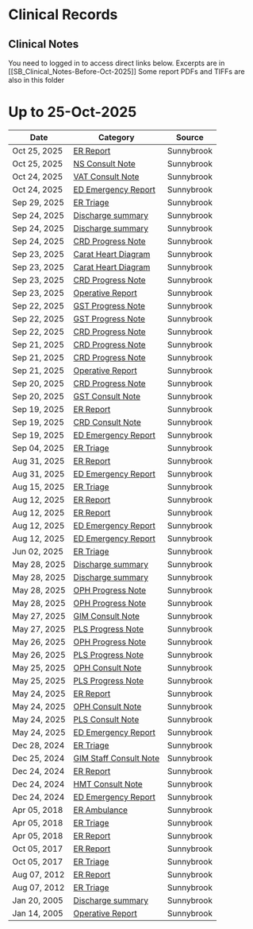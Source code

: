 

# Clinical Records

## Clinical Notes

You need to logged in to access direct links below.
Excerpts are in [[SB_Clinical_Notes-Before-Oct-2025]]
Some report PDFs and TIFFs are also in this folder


# Up to 25-Oct-2025

|Date|Category|Source|
|---|---|---|
|Oct 25, 2025|[ER Report](https://www.mychart.ca/pages/recordlist.cfm?list=transcription&docID=34405911)|Sunnybrook|
|Oct 25, 2025|[NS Consult Note](https://www.mychart.ca/pages/recordDetail.cfm?keys=D9CCC99C5560FFECAD28DAB773A2E582F1C6D041406F0E057798C4F4C38B0CB674123B0A0BB237839E3AE34658925B978AEA6CB996E1502882ECB6256F84931C576763392F83A157434A9D150C4AD14BA3541BD5B9566924287D57869AD4129C32D7AFE04AB710AE137F3F7596CEB256CE415FB6861C5D91336D9AE281138033)|Sunnybrook|
|Oct 24, 2025|[VAT Consult Note](https://www.mychart.ca/pages/recordDetail.cfm?keys=D9CCC99C5560FFECAD28DAB773A2E582F1C6D041406F0E057798C4F4C38B0CB6D57673A0931D837DA06EA22A0770E6E68AEA6CB996E1502882ECB6256F84931CEF272E715A0C6EA518E21BE1C6165EB1625B4CBDEFA2118D7459CA61917C3FC30FED0D7B89616793D0AAF653C4C99E254E85AB84A511F87B8ACE6DBCFFE95AE9)|Sunnybrook|
|Oct 24, 2025|[ED Emergency Report](https://www.mychart.ca/pages/recordDetail.cfm?keys=D9CCC99C5560FFECAD28DAB773A2E582F1C6D041406F0E057798C4F4C38B0CB6D169A11029F7DCD70F196C43F52E19718AEA6CB996E1502882ECB6256F84931C3BA12F510313AEC6205F01C6334310827539C827DE18249545C5A1D592620E58462AB0803E3877527FC9BFE636A6B267A77CD005FE7C451A442B1B2D7F685088)|Sunnybrook|
|Sep 29, 2025|[ER Triage](https://www.mychart.ca/pages/recordlist.cfm?list=transcription&docID=34119127)|Sunnybrook|
|Sep 24, 2025|[Discharge summary](https://www.mychart.ca/pages/recordDetail.cfm?keys=D9CCC99C5560FFECAD28DAB773A2E582F1C6D041406F0E057798C4F4C38B0CB6F04E423ACCA79BFC0280C0A4DABF7A348AEA6CB996E1502882ECB6256F84931C021CDA37E15E9ABF3B531BC866D41329FEE5420ED2D317879A6D2E0091A135A332D7AFE04AB710AE137F3F7596CEB256EC61F6EB8C55BD2F2FA897C817660CC5)|Sunnybrook|
|Sep 24, 2025|[Discharge summary](https://www.mychart.ca/pages/recordDetail.cfm?keys=D9CCC99C5560FFECAD28DAB773A2E582F1C6D041406F0E057798C4F4C38B0CB6FB17679B6793C6BBAE8CA8C3E3BB82838AEA6CB996E1502882ECB6256F84931C021CDA37E15E9ABF3B531BC866D41329FEE5420ED2D317879A6D2E0091A135A332D7AFE04AB710AE137F3F7596CEB256EC61F6EB8C55BD2F2FA897C817660CC5)|Sunnybrook|
|Sep 24, 2025|[CRD Progress Note](https://www.mychart.ca/pages/recordDetail.cfm?keys=D9CCC99C5560FFECAD28DAB773A2E582F1C6D041406F0E057798C4F4C38B0CB633511141AD4DEB89A3939A2E18A8D3328AEA6CB996E1502882ECB6256F84931CA86FEB4AF53C1B6D95B8AA394885CD5452DF568BD8ED59127251E517B85B2926E3D70113009936B7387FBD48FA28E07D4DC6348808AA9FA7AB8F0CCD704E8751)|Sunnybrook|
|Sep 23, 2025|[Carat Heart Diagram](https://www.mychart.ca/pages/recordDetail.cfm?keys=D9CCC99C5560FFECAD28DAB773A2E582F1C6D041406F0E057798C4F4C38B0CB6A584F9C8D799FF6E278FB1956C7789A48AEA6CB996E1502882ECB6256F84931C1C6701453F9B6069D148988F55E0A0A619233EAEA094E1135AC0438B83867C69462AB0803E3877527FC9BFE636A6B2671648F7764D5917958A54E9A74101DB4A)|Sunnybrook|
|Sep 23, 2025|[Carat Heart Diagram](https://www.mychart.ca/pages/recordDetail.cfm?keys=D9CCC99C5560FFECAD28DAB773A2E582F1C6D041406F0E057798C4F4C38B0CB6196B3F347E834008A2EEB56467A8E1248AEA6CB996E1502882ECB6256F84931C1C6701453F9B6069D148988F55E0A0A619233EAEA094E1135AC0438B83867C69462AB0803E3877527FC9BFE636A6B2671648F7764D5917958A54E9A74101DB4A)|Sunnybrook|
|Sep 23, 2025|[CRD Progress Note](https://www.mychart.ca/pages/recordDetail.cfm?keys=D9CCC99C5560FFECAD28DAB773A2E582F1C6D041406F0E057798C4F4C38B0CB6B20CCF738687ECDFFA1A5948D5D3FCF58AEA6CB996E1502882ECB6256F84931CA86FEB4AF53C1B6D95B8AA394885CD5452DF568BD8ED59127251E517B85B2926E3D70113009936B7387FBD48FA28E07D021D5EF20FF5F31CA3C0114BA9DFEDD8)|Sunnybrook|
|Sep 23, 2025|[Operative Report](https://www.mychart.ca/pages/recordDetail.cfm?keys=D9CCC99C5560FFECAD28DAB773A2E582F1C6D041406F0E057798C4F4C38B0CB69D5F2DDC24C77A880A82EA8C4BF316998AEA6CB996E1502882ECB6256F84931C4F9984698B15AA44A3DE20A6D1EC8784E8F9D3142A8F2479076E51CCFD5F6D32B4261BAB570533F47D5B70FF8E6AF5D9BD6B241AB7F9C323BD02D2C1FB96C773)|Sunnybrook|
|Sep 22, 2025|[GST Progress Note](https://www.mychart.ca/pages/recordDetail.cfm?keys=D9CCC99C5560FFECAD28DAB773A2E582F1C6D041406F0E057798C4F4C38B0CB6D80EA67811D896C9873BF1A21818D0EF8AEA6CB996E1502882ECB6256F84931C7D85E83E358D9D0FB52B0D5ADDC5808152DF568BD8ED59127251E517B85B2926E3D70113009936B7387FBD48FA28E07DA90ABAEBFA2E8E47F8588620F657A0E7)|Sunnybrook|
|Sep 22, 2025|[GST Progress Note](https://www.mychart.ca/pages/recordDetail.cfm?keys=D9CCC99C5560FFECAD28DAB773A2E582F1C6D041406F0E057798C4F4C38B0CB6A254D6C9AE20FAB00B3928E0F8B8C0568AEA6CB996E1502882ECB6256F84931C7D85E83E358D9D0FB52B0D5ADDC5808152DF568BD8ED59127251E517B85B2926E3D70113009936B7387FBD48FA28E07DA90ABAEBFA2E8E47F8588620F657A0E7)|Sunnybrook|
|Sep 22, 2025|[CRD Progress Note](https://www.mychart.ca/pages/recordDetail.cfm?keys=D9CCC99C5560FFECAD28DAB773A2E582F1C6D041406F0E057798C4F4C38B0CB67B857AE674A79866665B309FE83B17CA8AEA6CB996E1502882ECB6256F84931CA86FEB4AF53C1B6D95B8AA394885CD5452DF568BD8ED59127251E517B85B2926E3D70113009936B7387FBD48FA28E07DA90ABAEBFA2E8E47F8588620F657A0E7)|Sunnybrook|
|Sep 21, 2025|[CRD Progress Note](https://www.mychart.ca/pages/recordDetail.cfm?keys=D9CCC99C5560FFECAD28DAB773A2E582F1C6D041406F0E057798C4F4C38B0CB657614132D1D5A77FDD6B991194EAF4B68AEA6CB996E1502882ECB6256F84931CA86FEB4AF53C1B6D95B8AA394885CD5452DF568BD8ED59127251E517B85B2926E3D70113009936B7387FBD48FA28E07D22B29BD24D86116C2FB5BD2DD23143FF)|Sunnybrook|
|Sep 21, 2025|[CRD Progress Note](https://www.mychart.ca/pages/recordDetail.cfm?keys=D9CCC99C5560FFECAD28DAB773A2E582F1C6D041406F0E057798C4F4C38B0CB6D910059168398612A7B25D0DA1E1C6488AEA6CB996E1502882ECB6256F84931CA86FEB4AF53C1B6D95B8AA394885CD5452DF568BD8ED59127251E517B85B2926E3D70113009936B7387FBD48FA28E07D22B29BD24D86116C2FB5BD2DD23143FF)|Sunnybrook|
|Sep 21, 2025|[Operative Report](https://www.mychart.ca/pages/recordDetail.cfm?keys=D9CCC99C5560FFECAD28DAB773A2E582F1C6D041406F0E057798C4F4C38B0CB6CA4004C4196C592AA2E66C742653A8B58AEA6CB996E1502882ECB6256F84931C4F9984698B15AA44A3DE20A6D1EC8784E8F9D3142A8F2479076E51CCFD5F6D32B4261BAB570533F47D5B70FF8E6AF5D9FD57DD92342A967241F1DAD52D5363B3)|Sunnybrook|
|Sep 20, 2025|[CRD Progress Note](https://www.mychart.ca/pages/recordDetail.cfm?keys=D9CCC99C5560FFECAD28DAB773A2E582F1C6D041406F0E057798C4F4C38B0CB66CC5192A7AB2CBD533F0ACF01C538CB58AEA6CB996E1502882ECB6256F84931CA86FEB4AF53C1B6D95B8AA394885CD5452DF568BD8ED59127251E517B85B2926E3D70113009936B7387FBD48FA28E07D519D4CF871A06297D96794F511E63B8C)|Sunnybrook|
|Sep 20, 2025|[GST Consult Note](https://www.mychart.ca/pages/recordDetail.cfm?keys=D9CCC99C5560FFECAD28DAB773A2E582F1C6D041406F0E057798C4F4C38B0CB6B3E362A7D942B70014E4B4CE37E9731E8AEA6CB996E1502882ECB6256F84931C94E0FF83B8431869EAD84D8BE373BE10625B4CBDEFA2118D7459CA61917C3FC30FED0D7B89616793D0AAF653C4C99E25867DB955A7421867302C0E2B66A5D0F0)|Sunnybrook|
|Sep 19, 2025|[ER Report](https://www.mychart.ca/pages/recordlist.cfm?list=transcription&docID=34014905)|Sunnybrook|
|Sep 19, 2025|[CRD Consult Note](https://www.mychart.ca/pages/recordDetail.cfm?keys=D9CCC99C5560FFECAD28DAB773A2E582F1C6D041406F0E057798C4F4C38B0CB6CDA6763A44C3A15835F432E385B1E13D8AEA6CB996E1502882ECB6256F84931C90080D6045AE19E33B4B98002054C729625B4CBDEFA2118D7459CA61917C3FC30FED0D7B89616793D0AAF653C4C99E251D3A45C35A2D462B207227A025286F92)|Sunnybrook|
|Sep 19, 2025|[ED Emergency Report](https://www.mychart.ca/pages/recordDetail.cfm?keys=D9CCC99C5560FFECAD28DAB773A2E582F1C6D041406F0E057798C4F4C38B0CB6F6573C618367CA2EAE644F074FAFC64B8AEA6CB996E1502882ECB6256F84931C3BA12F510313AEC6205F01C6334310827539C827DE18249545C5A1D592620E58462AB0803E3877527FC9BFE636A6B267A75B7776F46DA8AD9DC55DCAFE51EA94)|Sunnybrook|
|Sep 04, 2025|[ER Triage](https://www.mychart.ca/pages/recordlist.cfm?list=transcription&docID=33852046)|Sunnybrook|
|Aug 31, 2025|[ER Report](https://www.mychart.ca/pages/recordlist.cfm?list=transcription&docID=33814200)|Sunnybrook|
|Aug 31, 2025|[ED Emergency Report](https://www.mychart.ca/pages/recordDetail.cfm?keys=D9CCC99C5560FFECAD28DAB773A2E582F1C6D041406F0E057798C4F4C38B0CB6C8169D36DFCAED7BED5F612C21DECB088AEA6CB996E1502882ECB6256F84931C3BA12F510313AEC6205F01C6334310827539C827DE18249545C5A1D592620E58462AB0803E3877527FC9BFE636A6B2671B6597A03196248FEDED58928D04C54D)|Sunnybrook|
|Aug 15, 2025|[ER Triage](https://www.mychart.ca/pages/recordlist.cfm?list=transcription&docID=33643688)|Sunnybrook|
|Aug 12, 2025|[ER Report](https://www.mychart.ca/pages/recordlist.cfm?list=transcription&docID=33608148)|Sunnybrook|
|Aug 12, 2025|[ER Report](https://www.mychart.ca/pages/recordlist.cfm?list=transcription&docID=33606466)|Sunnybrook|
|Aug 12, 2025|[ED Emergency Report](https://www.mychart.ca/pages/recordDetail.cfm?keys=D9CCC99C5560FFECAD28DAB773A2E582F1C6D041406F0E057798C4F4C38B0CB67E6D5F28AF2C9CF16C29D9D9E678123A8AEA6CB996E1502882ECB6256F84931C3BA12F510313AEC6205F01C6334310827539C827DE18249545C5A1D592620E58462AB0803E3877527FC9BFE636A6B2672DBE4F47F50EFFBB5C8D4839B6299309)|Sunnybrook|
|Aug 12, 2025|[ED Emergency Report](https://www.mychart.ca/pages/recordDetail.cfm?keys=D9CCC99C5560FFECAD28DAB773A2E582F1C6D041406F0E057798C4F4C38B0CB6053021C62C83E342A4DB38E30704F34A8AEA6CB996E1502882ECB6256F84931C3BA12F510313AEC6205F01C6334310827539C827DE18249545C5A1D592620E58462AB0803E3877527FC9BFE636A6B2672DBE4F47F50EFFBB5C8D4839B6299309)|Sunnybrook|
|Jun 02, 2025|[ER Triage](https://www.mychart.ca/pages/recordlist.cfm?list=transcription&docID=32849935)|Sunnybrook|
|May 28, 2025|[Discharge summary](https://www.mychart.ca/pages/recordDetail.cfm?keys=D9CCC99C5560FFECAD28DAB773A2E582F1C6D041406F0E057798C4F4C38B0CB60F994F6DBF5E68E09D59B343DBC1FD638AEA6CB996E1502882ECB6256F84931C021CDA37E15E9ABF3B531BC866D41329FEE5420ED2D317879A6D2E0091A135A332D7AFE04AB710AE137F3F7596CEB256345EBF8A4C107CAA7DC6456C37A6116B)|Sunnybrook|
|May 28, 2025|[Discharge summary](https://www.mychart.ca/pages/recordDetail.cfm?keys=D9CCC99C5560FFECAD28DAB773A2E582F1C6D041406F0E057798C4F4C38B0CB60F09DF845450F6394915F5F3DF01F8B78AEA6CB996E1502882ECB6256F84931C021CDA37E15E9ABF3B531BC866D41329FEE5420ED2D317879A6D2E0091A135A332D7AFE04AB710AE137F3F7596CEB256345EBF8A4C107CAA7DC6456C37A6116B)|Sunnybrook|
|May 28, 2025|[OPH Progress Note](https://www.mychart.ca/pages/recordDetail.cfm?keys=D9CCC99C5560FFECAD28DAB773A2E582F1C6D041406F0E057798C4F4C38B0CB64D30023D95802BB80E7F14E3A658ED2E8AEA6CB996E1502882ECB6256F84931CFDA647E34A235ADE778C0F07430636DC52DF568BD8ED59127251E517B85B2926E3D70113009936B7387FBD48FA28E07D9EE937C1B9B668D2AD3823CDA6BF0548)|Sunnybrook|
|May 28, 2025|[OPH Progress Note](https://www.mychart.ca/pages/recordDetail.cfm?keys=D9CCC99C5560FFECAD28DAB773A2E582F1C6D041406F0E057798C4F4C38B0CB67E00D2F16141D9193E3B05FC91CF90468AEA6CB996E1502882ECB6256F84931CFDA647E34A235ADE778C0F07430636DC52DF568BD8ED59127251E517B85B2926E3D70113009936B7387FBD48FA28E07D9EE937C1B9B668D2AD3823CDA6BF0548)|Sunnybrook|
|May 27, 2025|[GIM Consult Note](https://www.mychart.ca/pages/recordDetail.cfm?keys=D9CCC99C5560FFECAD28DAB773A2E582F1C6D041406F0E057798C4F4C38B0CB62DA047AC3005FE938CAF6C04B18F09678AEA6CB996E1502882ECB6256F84931C667252006049DDC3DCB7DA86A5F4D63E625B4CBDEFA2118D7459CA61917C3FC30FED0D7B89616793D0AAF653C4C99E25FD88756851D9FD4F8236A249EDE5C6F8)|Sunnybrook|
|May 27, 2025|[PLS Progress Note](https://www.mychart.ca/pages/recordDetail.cfm?keys=D9CCC99C5560FFECAD28DAB773A2E582F1C6D041406F0E057798C4F4C38B0CB691054E15D55D2ADA0438D561ABA608238AEA6CB996E1502882ECB6256F84931C807C520C6245F96D829DEDBC4001BDFD52DF568BD8ED59127251E517B85B2926E3D70113009936B7387FBD48FA28E07DE6FFDF60E24C9A8DAADC0602BFF2A035)|Sunnybrook|
|May 26, 2025|[OPH Progress Note](https://www.mychart.ca/pages/recordDetail.cfm?keys=D9CCC99C5560FFECAD28DAB773A2E582F1C6D041406F0E057798C4F4C38B0CB64FFD8BE362FDC1BE955963266F70355B8AEA6CB996E1502882ECB6256F84931CFDA647E34A235ADE778C0F07430636DC52DF568BD8ED59127251E517B85B2926E3D70113009936B7387FBD48FA28E07DBB2BB74383947FF46F78AC2FCCD4FF44)|Sunnybrook|
|May 26, 2025|[PLS Progress Note](https://www.mychart.ca/pages/recordDetail.cfm?keys=D9CCC99C5560FFECAD28DAB773A2E582F1C6D041406F0E057798C4F4C38B0CB69B0BF2D87D02BB9D4791AA674C8D89848AEA6CB996E1502882ECB6256F84931C807C520C6245F96D829DEDBC4001BDFD52DF568BD8ED59127251E517B85B2926E3D70113009936B7387FBD48FA28E07DBB2BB74383947FF46F78AC2FCCD4FF44)|Sunnybrook|
|May 25, 2025|[OPH Consult Note](https://www.mychart.ca/pages/recordDetail.cfm?keys=D9CCC99C5560FFECAD28DAB773A2E582F1C6D041406F0E057798C4F4C38B0CB6DE1D7E9E281D2766F467BCF808E54F998AEA6CB996E1502882ECB6256F84931CBA274776C2BD5EAA15E2CBB94BDF78AC625B4CBDEFA2118D7459CA61917C3FC30FED0D7B89616793D0AAF653C4C99E25FFAFBC558A798F0C62895911E891AC45)|Sunnybrook|
|May 25, 2025|[PLS Progress Note](https://www.mychart.ca/pages/recordDetail.cfm?keys=D9CCC99C5560FFECAD28DAB773A2E582F1C6D041406F0E057798C4F4C38B0CB6BEA5EDDC7E2441A1F778F37827C0CF848AEA6CB996E1502882ECB6256F84931C807C520C6245F96D829DEDBC4001BDFD52DF568BD8ED59127251E517B85B2926E3D70113009936B7387FBD48FA28E07DE9FD89094CE2B4E4C86C672AEA09AA91)|Sunnybrook|
|May 24, 2025|[ER Report](https://www.mychart.ca/pages/recordlist.cfm?list=transcription&docID=32760107)|Sunnybrook|
|May 24, 2025|[OPH Consult Note](https://www.mychart.ca/pages/recordDetail.cfm?keys=D9CCC99C5560FFECAD28DAB773A2E582F1C6D041406F0E057798C4F4C38B0CB6775E51B8E1AF5A383D005B24FD79C9BF8AEA6CB996E1502882ECB6256F84931CBA274776C2BD5EAA15E2CBB94BDF78AC625B4CBDEFA2118D7459CA61917C3FC30FED0D7B89616793D0AAF653C4C99E259C1FC0C1E136948FF3E9D7A0923E7D34)|Sunnybrook|
|May 24, 2025|[PLS Consult Note](https://www.mychart.ca/pages/recordDetail.cfm?keys=D9CCC99C5560FFECAD28DAB773A2E582F1C6D041406F0E057798C4F4C38B0CB67F3C0DD6547846609C3FE67C6350945C8AEA6CB996E1502882ECB6256F84931CDE5EB128AEBCD05C046A09EC0C370EB6625B4CBDEFA2118D7459CA61917C3FC30FED0D7B89616793D0AAF653C4C99E259C1FC0C1E136948FF3E9D7A0923E7D34)|Sunnybrook|
|May 24, 2025|[ED Emergency Report](https://www.mychart.ca/pages/recordDetail.cfm?keys=D9CCC99C5560FFECAD28DAB773A2E582F1C6D041406F0E057798C4F4C38B0CB627C3A1B57EB854558A55EDE5298C364F8AEA6CB996E1502882ECB6256F84931C3BA12F510313AEC6205F01C6334310827539C827DE18249545C5A1D592620E58462AB0803E3877527FC9BFE636A6B26714B63BE255968B6C6DDBDADDD6EEE1E1)|Sunnybrook|
|Dec 28, 2024|[ER Triage](https://www.mychart.ca/pages/recordlist.cfm?list=transcription&docID=31217997)|Sunnybrook|
|Dec 25, 2024|[GIM Staff Consult Note](https://www.mychart.ca/pages/recordDetail.cfm?keys=D9CCC99C5560FFECAD28DAB773A2E582F1C6D041406F0E057798C4F4C38B0CB647789227234DB12936D90B9C73AB527B8AEA6CB996E1502882ECB6256F84931C1D6BBB8237C1FA86912ED8390429C4E195C04FA492E0B56115485AE46DE1BF3A32F589F0D498D045BE53850F720909FB9730FADEE6FE6512D91C90FDB62977AD20D00285D40E291F8C091F1C99B209B7)|Sunnybrook|
|Dec 24, 2024|[ER Report](https://www.mychart.ca/pages/recordlist.cfm?list=transcription&docID=31197862)|Sunnybrook|
|Dec 24, 2024|[HMT Consult Note](https://www.mychart.ca/pages/recordDetail.cfm?keys=D9CCC99C5560FFECAD28DAB773A2E582F1C6D041406F0E057798C4F4C38B0CB69CE9D49F5A2C7C8A7467BCB28F51E1FF8AEA6CB996E1502882ECB6256F84931CC97AE1EF9D43BEB35E3232AC46B7E6E6625B4CBDEFA2118D7459CA61917C3FC30FED0D7B89616793D0AAF653C4C99E2578E5B24A1E10CB1E25B3B02DD286EEC1)|Sunnybrook|
|Dec 24, 2024|[ED Emergency Report](https://www.mychart.ca/pages/recordDetail.cfm?keys=D9CCC99C5560FFECAD28DAB773A2E582F1C6D041406F0E057798C4F4C38B0CB6D8E24B3630622B3D06FFFEAABF88C1DD8AEA6CB996E1502882ECB6256F84931C3BA12F510313AEC6205F01C6334310827539C827DE18249545C5A1D592620E58462AB0803E3877527FC9BFE636A6B26772B0C9C200093E7114F2C8F249D7E472)|Sunnybrook|
|Apr 05, 2018|[ER Ambulance](https://www.mychart.ca/pages/recordlist.cfm?list=transcription&docID=9554822)|Sunnybrook|
|Apr 05, 2018|[ER Triage](https://www.mychart.ca/pages/recordlist.cfm?list=transcription&docID=9554813)|Sunnybrook|
|Apr 05, 2018|[ER Report](https://www.mychart.ca/pages/recordlist.cfm?list=transcription&docID=9554790)|Sunnybrook|
|Oct 05, 2017|[ER Report](https://www.mychart.ca/pages/recordlist.cfm?list=transcription&docID=8102771)|Sunnybrook|
|Oct 05, 2017|[ER Triage](https://www.mychart.ca/pages/recordlist.cfm?list=transcription&docID=8102796)|Sunnybrook|
|Aug 07, 2012|[ER Report](https://www.mychart.ca/pages/recordlist.cfm?list=transcription&docID=341710)|Sunnybrook|
|Aug 07, 2012|[ER Triage](https://www.mychart.ca/pages/recordlist.cfm?list=transcription&docID=341716)|Sunnybrook|
|Jan 20, 2005|[Discharge summary](https://www.mychart.ca/pages/recordDetail.cfm?keys=D9CCC99C5560FFECAD28DAB773A2E582F1C6D041406F0E057798C4F4C38B0CB65DC3AD4B478FF035E30640FC7306E346647C2800DA45AE24C7E9E97A46EF096B57AA81421F6D3D632A4B06F66738A0D435D56513E383BFF4C45558783A856AF867A81C4D1BE2D326A5A53618D7A2E56552C8071E681BC166C49477AC9FF2E6C2)|Sunnybrook|
|Jan 14, 2005|[Operative Report](https://www.mychart.ca/pages/recordDetail.cfm?keys=D9CCC99C5560FFECAD28DAB773A2E582F1C6D041406F0E057798C4F4C38B0CB693C6AACB9EB004372D6F7F26853A08B6647C2800DA45AE24C7E9E97A46EF096B76EF8F1C7226E799D41EDC1C73D43E259F805DD0F73B7E46FAA8DE133DBC4D9E4EE52B99460A5816E3B166AA801DA7A3026B633EA3AFC5A857A80AE2C744CCE4)|Sunnybrook|

